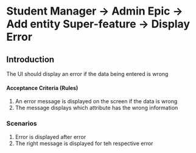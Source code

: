 # Student Manager -> Admin Epic -> Add entity Super-feature -> Display Error

## Introduction

The UI should display an error if the data being entered is wrong

#### Acceptance Criteria (Rules)
1. An error message is displayed on the screen if the data is wrong
1. The message displays which attribute has the wrong information 

### Scenarios

1. Error is displayed after error
2. The right message is displayed for teh respective error
